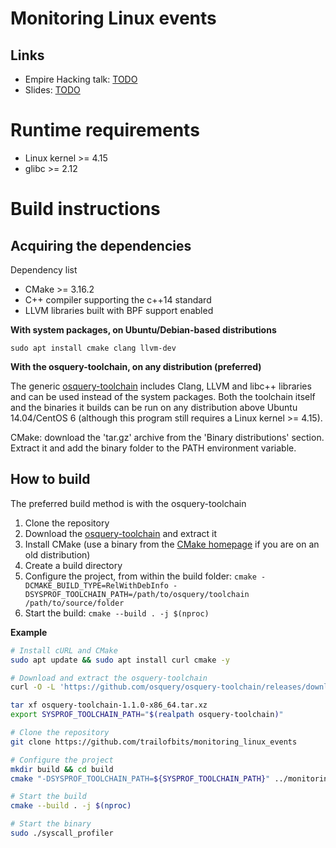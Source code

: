 # Monitoring Linux events

## Links
 - Empire Hacking talk: [TODO](https://www.youtube.com/user/trailofbits)
 - Slides: [TODO](https://trailofbits.com)

# Runtime requirements

 - Linux kernel >= 4.15
 - glibc >= 2.12

# Build instructions

## Acquiring the dependencies

Dependency list
 - CMake >= 3.16.2
 - C++ compiler supporting the c++14 standard
 - LLVM libraries built with BPF support enabled

**With system packages, on Ubuntu/Debian-based distributions**

`sudo apt install cmake clang llvm-dev`

**With the osquery-toolchain, on any distribution (preferred)**

The generic [osquery-toolchain](https://github.com/osquery/osquery-toolchain/releases) includes Clang, LLVM and libc++ libraries and can be used instead of the system packages. Both the toolchain itself and the binaries it builds can be run on any distribution above Ubuntu 14.04/CentOS 6 (although this program still requires a Linux kernel >= 4.15).

CMake: download the 'tar.gz' archive from the 'Binary distributions' section. Extract it and add the binary folder to the PATH environment variable.

## How to build

The preferred build method is with the osquery-toolchain

1. Clone the repository
2. Download the [osquery-toolchain](https://github.com/osquery/osquery-toolchain/releases) and extract it
3. Install CMake (use a binary from the [CMake homepage](https://cmake.org) if you are on an old distribution)
4. Create a build directory
5. Configure the project, from within the build folder: `cmake -DCMAKE_BUILD_TYPE=RelWithDebInfo -DSYSPROF_TOOLCHAIN_PATH=/path/to/osquery/toolchain /path/to/source/folder`
6. Start the build: `cmake --build . -j $(nproc)`

**Example**

```bash
# Install cURL and CMake
sudo apt update && sudo apt install curl cmake -y

# Download and extract the osquery-toolchain
curl -O -L 'https://github.com/osquery/osquery-toolchain/releases/download/1.1.0/osquery-toolchain-1.1.0-x86_64.tar.xz'

tar xf osquery-toolchain-1.1.0-x86_64.tar.xz
export SYSPROF_TOOLCHAIN_PATH="$(realpath osquery-toolchain)"

# Clone the repository
git clone https://github.com/trailofbits/monitoring_linux_events

# Configure the project
mkdir build && cd build
cmake "-DSYSPROF_TOOLCHAIN_PATH=${SYSPROF_TOOLCHAIN_PATH}" ../monitoring_linux_events

# Start the build
cmake --build . -j $(nproc)

# Start the binary
sudo ./syscall_profiler
```
